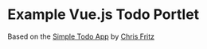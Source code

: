 # Example Vue.js Todo Portlet

Based on the [Simple Todo App](https://codesandbox.io/s/o29j95wx9) by [Chris Fritz](https://codesandbox.io/u/chrisvfritz)
